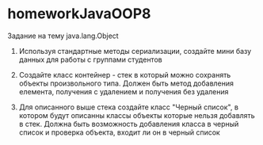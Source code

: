 # homeworkJavaOOP8
Задание на тему java.lang.Object

1. Используя стандартные методы сериализации, создайте мини базу данных для работы с группами студентов

2. Создайте класс контейнер - стек в который можно сохранять объекты произвольного типа. Должен быть метод добавления елемента, получения с удалением и получения без удаления

3. Для описанного выше стека создайте класс "Черный список", в котором будут описанны классы объекты которые нельзя добавлять в стек. Должна быть возможность добавления класса в черный список  и проверка объекта, входит ли он в черный список
